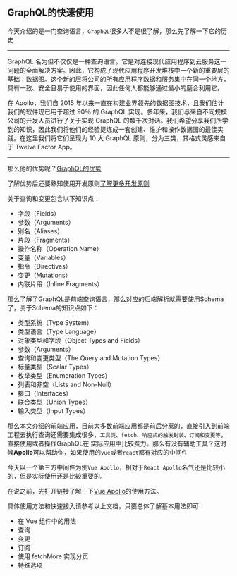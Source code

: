 GraphQL的快速使用
---

今天介绍的是一门查询语言，`GraphQL`很多人不是很了解，那么先了解一下它的历史

---
GraphQL 名为但不仅仅是一种查询语言。它是对连接现代应用程序到云服务这一问题的全面解决方案。因此，它构成了现代应用程序开发堆栈中一个新的重要层的基础：数据图。这个新的层将公司的所有应用程序数据和服务集中在同一个地方，具有一致、安全且易于使用的界面，因此任何人都能够通过最小的磨合利用它。

在 Apollo，我们自 2015 年以来一直在构建业界领先的数据图技术，且我们估计我们的软件现已用于超过 90％ 的 GraphQL 实现。多年来，我们与来自不同规模公司的开发人员进行了关于实现 GraphQL 的数千次对话。我们希望分享我们所学到的知识，因此我们将他们的经验提炼成一套创建、维护和操作数据图的最佳实践。在这里我们将它们呈现为 10 大 GraphQL 原则，分为三类，其格式灵感来自于 Twelve Factor App。

---

那么他的优势呢？[GraphQL的优势](https://graphql.cn/)

了解优势后还要熟知使用开发原则[了解更多开发原则](https://principles.graphql.cn/)

关于查询和变更包含以下知识点：

+ 字段（Fields）
+ 参数（Arguments）
+ 别名（Aliases）
+ 片段（Fragments）
+ 操作名称（Operation Name）
+ 变量（Variables）
+ 指令（Directives）
+ 变更（Mutations）
+ 内联片段（Inline Fragments）

那么了解了GraphQL是前端查询语言，那么对应的后端解析就需要使用Schema了，关于Schema的知识点如下：

+ 类型系统（Type System）
+ 类型语言（Type Language）
+ 对象类型和字段（Object Types and Fields）
+ 参数（Arguments）
+ 查询和变更类型（The Query and Mutation Types）
+ 标量类型（Scalar Types）
+ 枚举类型（Enumeration Types）
+ 列表和非空（Lists and Non-Null）
+ 接口（Interfaces）
+ 联合类型（Union Types）
+ 输入类型（Input Types）

那么本文介绍的前端应用，目前大多数前端应用都是前后分离的，直接引入到前端工程去执行查询还需要集成很多，`工具类、fetch、响应式的触发封装、订阅和变更等`，直接使用或者操作GraphQL在
实际应用中比较费力。那么有没有辅助工具？这时候**Apollo**可以帮助你，如果使用的`vue`或者`react`都有对应的中间件

今天以一个第三方中间件为例`Vue Apollo`，相对于`React Apollo`名气还是比较小的，但是实际使用还是比较重要的。

在说之前，先打开链接了解一下[Vue Apollo](https://vue-apollo.netlify.app/zh-cn/guide/)的使用方法。

具体使用方法和快速接入请参考以上文档，只要总体了解基本用法即可

+ 在 Vue 组件中的用法
+ 查询
+ 变更
+ 订阅
+ 使用 fetchMore 实现分页
+ 特殊选项



